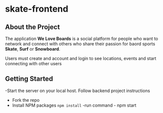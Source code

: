 # skate-frontend

## About the Project
The application **We Love Boards** is a social platform for people who want to network and connect with others who share their passion for baord sports **Skate**,  **Surf** or **Snowboard**.

Users must create and account and login to see locations, events and start connecting with other users

## Getting Started
-Start the server on your local host. Follow backend project instructions
- Fork the repo
- Install NPM packages
`npm install`
-run command - npm start
